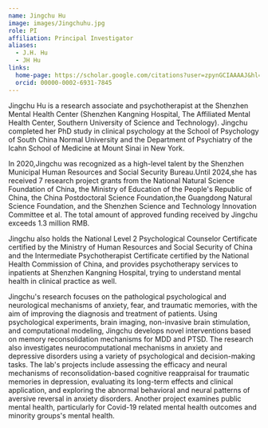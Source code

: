 ```yaml
---
name: Jingchu Hu
image: images/Jingchuhu.jpg
role: PI
affiliation: Principal Investigator
aliases:
  - J.H. Hu
  - JH Hu
links:
  home-page: https://scholar.google.com/citations?user=zpynGCIAAAAJ&hl=en
  orcid: 00000-0002-6931-7845
---
```


Jingchu Hu is a research associate and psychotherapist at the Shenzhen Mental Health Center (Shenzhen Kangning Hospital, The Affiliated Mental Health Center, Southern University of Science and Technology). Jingchu completed her PhD study in clinical psychology at the School of Psychology of South China Normal University and the Department of Psychiatry of the Icahn School of Medicine at Mount Sinai in New York. 

In 2020,Jingchu was recognized as a high-level talent by the Shenzhen Municipal Human Resources and Social Security Bureau.Until 2024,she has received 7 research project grants from the National Natural Science Foundation of China, the Ministry of Education of the People's Republic of China, the China Postdoctoral Science Foundation,the Guangdong Natural Science Foundation, and the Shenzhen Science and Technology Innovation Committee et al. The total amount of approved funding received by Jingchu exceeds 1.3 million RMB.

Jingchu also holds the National Level 2 Psychological Counselor Certificate certified by the Ministry of Human Resources and Social Security of China and the Intermediate Psychotherapist Certificate certified by the National Health Commission of China, and provides psychotherapy services to inpatients at Shenzhen Kangning Hospital, trying to understand mental health in clinical practice as well.

Jingchu's research focuses on the pathological psychological and neurological mechanisms of anxiety, fear, and traumatic memories, with the aim of improving the diagnosis and treatment of patients. Using psychological experiments, brain imaging, non-invasive brain stimulation, and computational modeling, Jingchu develops novel interventions based on memory reconsolidation mechanisms for MDD and PTSD. The research also investigates neurocomputational mechanisms in anxiety and depressive disorders using a variety of psychological and decision-making tasks. The lab's projects include assessing the efficacy and neural mechanisms of reconsolidation-based cognitive reappraisal for traumatic memories in depression, evaluating its long-term effects and clinical application, and exploring the abnormal behavioral and neural patterns of aversive reversal in anxiety disorders. Another project examines public mental health, particularly for Covid-19 related mental health outcomes and minority groups's mental health.
